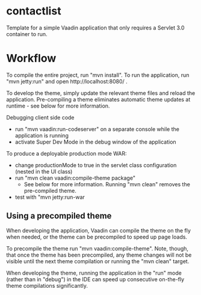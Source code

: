 contactlist
==============

Template for a simple Vaadin application that only requires a Servlet 3.0 container to run.


Workflow
========

To compile the entire project, run "mvn install".
To run the application, run "mvn jetty:run" and open http://localhost:8080/ .

To develop the theme, simply update the relevant theme files and reload the application.
Pre-compiling a theme eliminates automatic theme updates at runtime - see below for more information.

Debugging client side code
  - run "mvn vaadin:run-codeserver" on a separate console while the application is running
  - activate Super Dev Mode in the debug window of the application

To produce a deployable production mode WAR:
- change productionMode to true in the servlet class configuration (nested in the UI class)
- run "mvn clean vaadin:compile-theme package"
  - See below for more information. Running "mvn clean" removes the pre-compiled theme.
- test with "mvn jetty:run-war

Using a precompiled theme
-------------------------

When developing the application, Vaadin can compile the theme on the fly when needed,
or the theme can be precompiled to speed up page loads.

To precompile the theme run "mvn vaadin:compile-theme". Note, though, that once
the theme has been precompiled, any theme changes will not be visible until the
next theme compilation or running the "mvn clean" target.

When developing the theme, running the application in the "run" mode (rather than
in "debug") in the IDE can speed up consecutive on-the-fly theme compilations
significantly.
